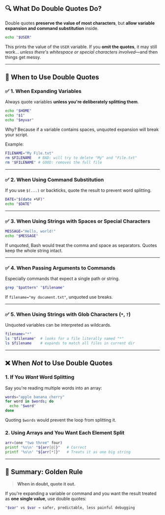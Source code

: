 
## 🔍 What Do Double Quotes Do?

Double quotes **preserve the value of most characters**, but **allow variable expansion and command substitution** inside.

```bash
echo "$USER"
```

This prints the value of the `USER` variable. If you **omit the quotes**, it may still work... *unless there's whitespace or special characters involved*—and then things get messy.

---
## 🎯 When to Use Double Quotes

### ✅ 1. **When Expanding Variables**

Always quote variables **unless you're deliberately splitting them**.

```bash
echo "$HOME"
echo "$1"
echo "$myvar"
```

Why? Because if a variable contains spaces, unquoted expansion will break your script.

Example:

```bash
FILENAME="My File.txt"
rm $FILENAME   # BAD: will try to delete "My" and "File.txt"
rm "$FILENAME" # GOOD: removes the full file
```

---

### ✅ 2. **When Using Command Substitution**

If you use `$(...)` or backticks, quote the result to prevent word splitting.

```bash
DATE="$(date +%F)"
echo "$DATE"
```

---

### ✅ 3. **When Using Strings with Spaces or Special Characters**

```bash
MESSAGE="Hello, world!"
echo "$MESSAGE"
```

If unquoted, Bash would treat the comma and space as separators. Quotes keep the whole string intact.

---

### ✅ 4. **When Passing Arguments to Commands**

Especially commands that expect a single path or string.

```bash
grep "$pattern" "$filename"
```

If `filename="my document.txt"`, unquoted use breaks.

---

### ✅ 5. **When Using Strings with Glob Characters (`*`, `?`)**

Unquoted variables can be interpreted as wildcards.

```bash
filename="*"
ls "$filename"  # looks for a file literally named "*"
ls $filename    # expands to match all files in current dir
```

---

## ❌ When *Not* to Use Double Quotes

### 1. **If You *Want* Word Splitting**

Say you're reading multiple words into an array:

```bash
words="apple banana cherry"
for word in $words; do
  echo "$word"
done
```

Quoting `$words` would prevent the loop from splitting it.

### 2. **Using Arrays and You Want Each Element Split**

```bash
arr=(one "two three" four)
printf '%s\n' "${arr[@]}"   # Correct
printf '%s\n' "${arr[*]}"   # Treats it as one big string
```

---

## 🧠 Summary: Golden Rule

> **When in doubt, quote it out.**

If you're expanding a variable or command and you want the result treated as **one single value**, use double quotes:

```bash
"$var" vs $var → safer, predictable, less painful debugging
```

